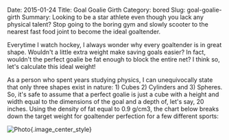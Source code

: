 Date: 2015-01-24
Title: Goal Goalie Girth
Category: bored
Slug: goal-goalie-girth
Summary: Looking to be a star athlete even though you lack any physical talent? Stop going to the boring gym and slowly scooter to the nearest fast food joint to become the ideal goaltender. 

Everytime I watch hockey, I always wonder why every goaltender is in great shape.  Wouldn't a little extra weight make 
saving goals easier? In fact, wouldn't the perfect goalie be fat enough to block the entire net? I think so, let's calculate 
this ideal weight! 

As a person who spent years studying physics, I can unequivocally state that only three shapes exist in nature: 1) Cubes 
2) Cylinders and 3) Spheres. So, it's safe to assume that a perfect goalie is just a cube with a height and width equal to the 
dimensions of the goal and a depth of, let's say, 20 inches. Using the density of fat equal to 0.9 g/cm3, the chart below breaks down 
the target weight for goaltender perfection for a few different sports:  

![Photo]({attach}/assets/bored/2015/overweight-goalie.png){.image_center_style}
